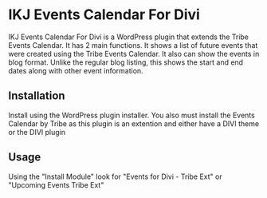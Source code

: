 # IKJ Events Calendar For Divi

IKJ Events Calendar For Divi is a WordPress plugin that extends the Tribe Events Calendar. It has 2 main functions. It shows a list of future events that were created using the Tribe Events Calendar. It also can show the events in blog format. Unlike the regular blog listing, this shows the start and end dates along with other event information.

## Installation

Install using the WordPress plugin installer. You also must install the Events Calendar by Tribe as this plugin is an extention and either have a DIVI theme or the DIVI plugin

## Usage

Using the "Install Module" look for "Events for Divi - Tribe Ext" or "Upcoming Events Tribe Ext"

